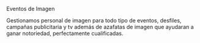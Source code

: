 Eventos de Imagen

Gestionamos personal de imagen para todo tipo de eventos, desfiles, campañas publicitaria y tv además de azafatas de imagen que ayudaran a ganar notoriedad, perfectamente cualificadas.